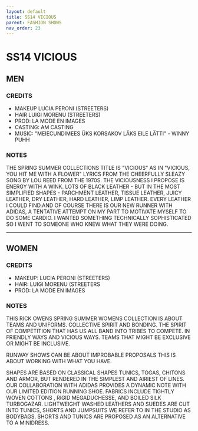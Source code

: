 ```yaml
---
layout: default
title: SS14 VICIOUS
parent: FASHION SHOWS
nav_order: 23
---
```


# SS14 VICIOUS

## MEN

### CREDITS

- MAKEUP LUCIA PERONI (STREETERS)
- HAIR LUIGI MORENU (STREETERS)
- PROD: LA MODE EN IMAGES
- CASTING: AM CASTING 
- MUSIC: "MEIECUNDIMEES ÜKS KORSAKOV LÄKS EILE LÄTTI" - WINNY PUHH

### NOTES

THE SPRING SUMMER COLLECTIONS TITLE IS "VICIOUS" AS IN "VICIOUS, YOU HIT ME WITH A FLOWER" LYRICS FROM THE CHEERFULLY SLEAZY SONG BY LOU REED FROM THE 1970S.
THE VICIOUSNESS I PROPOSE IS ENERGY WITH A WINK. 
LOTS OF BLACK LEATHER - BUT IN THE MOST SIMPLIFIED SHAPES - PARCHMENT LEATHER, TISSUE LEATHER, JUICY LEATHER, DRY LEATHER, HARD LEATHER, LIMP LEATHER.
EVERY LEATHER I COULD FIND.AND OF COURSE THERE IS OUR NEW RUNNER WITH ADIDAS, A TENTATIVE ATTEMPT ON MY PART TO MOTIVATE MYSELF TO DO SOME CARDIO. I WANTED SOMETHING TECHNICALLY SOPHISTICATED SO I WENT TO SOMEONE WHO KNEW WHAT THEY WERE DOING.

---

## WOMEN

### CREDITS

- MAKEUP: LUCIA PERONI (STREETERS)
- HAIR: LUIGI MORENU (STREETERS
- PROD: LA MODE EN IMAGES

### NOTES

THIS RICK OWENS SPRING SUMMER WOMENS COLLECTION IS ABOUT TEAMS AND UNIFORMS. COLLECTIVE SPIRIT AND BONDING. THE SPIRIT OF COMPETITION THAT HAS US ALL BAND INTO TRIBES TO COMPETE. IN FRIENDLY WAYS AND VICIOUS WAYS. TEAMS THAT MIGHT BE EXCLUSIVE OR MIGHT BE INCLUSIVE. 

RUNWAY SHOWS CAN BE ABOUT IMPROBABLE PROPOSALS THIS IS ABOUT WORKING WITH WHAT YOU HAVE. 

SHAPES ARE BASED ON CLASSICAL SHAPES TUNICS, TOGAS, CHITONS AND ARMOR, BUT RENDERED IN THE SIMPLEST AND AIRIEST OF LINES. OUR COLLABORATION WITH ADIDAS PROVIDES A DYNAMIC NOTE WITH OUR LIMITED EDITION RUNNING SHOE. FABRICS INCLUDE TIGHTLY WOVEN COTTONS , RIGID MEGADUCHESSE, AND BOILED SILK TURBOGAZAR. LIGHTWEIGHT WASHED LEATHERS AND SUEDES ARE CUT INTO TUNICS, SHORTS AND JUMPSUITS WE REFER TO IN THE STUDIO AS BODYBAGS. SHORTS AND TUNICS ARE PROPOSED AS AN ALTERNATIVE TO A MINIDRESS.
